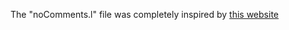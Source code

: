 The "noComments.l" file was completely inspired by [this website](https://fog.misty.com/perry/osp/bison+flex/flex/rmcmts.l)

